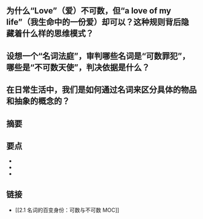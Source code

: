 ## 为什么“Love”（爱）不可数，但“a love of my life”（我生命中的一份爱）却可以？这种规则背后隐藏着什么样的思维模式？


## 设想一个“名词法庭”，审判哪些名词是“可数罪犯”，哪些是“不可数天使”，判决依据是什么？


## 在日常生活中，我们是如何通过名词来区分具体的物品和抽象的概念的？


## 摘要


## 要点

- 
- 
- 

## 链接

- [[2.1 名词的百变身份：可数与不可数 MOC]]
